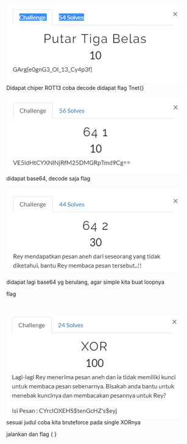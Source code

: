 <style type="text/css">
 .img {
    display: block;
    margin: 0 auto;
}
  </style>

<img src="img/crypto1.PNG"/>
Didapat chiper ROT13 coba decode didapat flag Tnet{}

<br>
<br>

<img src="img/crypto2.PNG"/>
didapat base64, decode saja flag 
<br>
<br>

<img src="img/crypto3.PNG"/>

didapat lagi base64 yg berulang, agar simple kita buat loopnya 

flag

<br>
<br>
<img src="img/crypto4.PNG"/>
sesuai judul coba kita bruteforce pada single XORnya

jalankan dan flag { }

